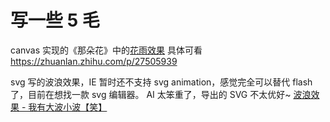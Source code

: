 # 写一些 5 毛

canvas 实现的《那朵花》中的[花雨效果](http://kinglisky.github.io/bloom/anohanan/index.html) 具体可看 https://zhuanlan.zhihu.com/p/27505939

svg 写的波浪效果，IE 暂时还不支持 svg animation，感觉完全可以替代 flash 了，目前在想找一款 svg 编辑器。
AI 太笨重了，导出的 SVG 不太优好~ [波浪效果 - 我有大波小波【笑】](http://kinglisky.github.io/bloom/wave/index.html)
